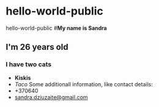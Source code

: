 # hello-world-public
hello-world-public
#**My name is Sandra**
## I'm 26 years old
### I have two cats
- **Kiskis**
- *Taco*
Some additionall information, like contact details:
- +370640
- sandra.dziuzaite@gmail.com
